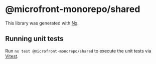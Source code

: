 # @microfront-monorepo/shared

This library was generated with [Nx](https://nx.dev).

## Running unit tests

Run `nx test @microfront-monorepo/shared` to execute the unit tests via [Vitest](https://vitest.dev/).
